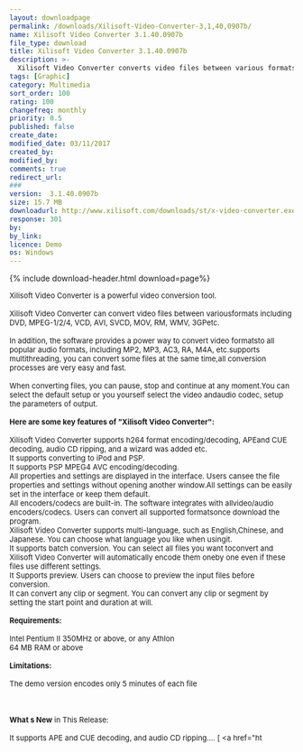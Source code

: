 ```yaml
---
layout: downloadpage
permalink: /downloads/Xilisoft-Video-Converter-3,1,40,0907b/
name: Xilisoft Video Converter 3.1.40.0907b
file_type: download
title: Xilisoft Video Converter 3.1.40.0907b
description: >-
  Xilisoft Video Converter converts video files between various formats and grab audio from video
tags: [Graphic]
category: Multimedia
sort_order: 100
rating: 100
changefreq: monthly
priority: 0.5
published: false
create_date:
modified_date: 03/11/2017
created_by:
modified_by:
comments: true
redirect_url:
###
version:  3.1.40.0907b
size: 15.7 MB
downloadurl: http://www.xilisoft.com/downloads/st/x-video-converter.exe
response: 301
by:
by_link:
licence: Demo
os: Windows
---
```


{% include download-header.html download=page%}

<p style="fix-download-text !important">
<p><font size="2">Xilisoft Video Converter is a powerful video conversion tool. <br />
<br />
Xilisoft Video Converter can convert video files between variousformats including DVD, MPEG-1/2/4, VCD, AVI, SVCD, MOV, RM, WMV, 3GPetc. <br />
<br />
In addition, the software provides a power way to convert video formatsto all popular audio formats, including MP2, MP3, AC3, RA, M4A, etc.supports multithreading, you can convert some files at the same time,all conversion processes are very easy and fast. <br />
<br />
When converting files, you can pause, stop and continue at any moment.You can select the default setup or you yourself select the video andaudio codec, setup the parameters of output. <br />
<br />
<span><strong>Here are some key features of "Xilisoft </strong><strong>Video Converter":</strong></span><br />
<br />
Xilisoft Video Converter supports h264 format encoding/decoding, APEand CUE decoding, audio CD ripping, and a wizard was added etc. <br />
It supports converting to iPod and PSP.<br />
It supports PSP MPEG4 AVC encoding/decoding.<br />
All properties and settings are displayed in the interface. Users cansee the file properties and settings without opening another window.All settings can be easily set in the interface or keep them default.<br />
All encoders/codecs are built-in. The software integrates with allvideo/audio encoders/codecs. Users can convert all supported formatsonce download the program.<br />
Xilisoft Video Converter supports multi-language, such as English,Chinese, and Japanese. You can choose what language you like when usingit.<br />
It supports batch conversion. You can select all files you want toconvert and Xilisoft Video Converter will automatically encode them oneby one even if these files use different settings.<br />
It Supports preview. Users can choose to preview the input files before conversion.<br />
It can convert any clip or segment. You can convert any clip or segment by setting the start point and duration at will.<br />
<br />
<span><strong>Requirements:</strong></span><br />
<br />
Intel Pentium II 350MHz or above, or any Athlon <br />
64 MB RAM or above<br />
<br />
<span><strong>Limitations:</strong></span><br />
<br />
The demo version encodes only 5 minutes of each file<br />
</font></p>
<div class="celltext_big"><br />
<br />
<font size="2"><strong>What s New</strong> in This Release:<br />
<br />
It supports APE and CUE decoding, and audio CD ripping.... [ &lt;a href="ht</font></div></p>

